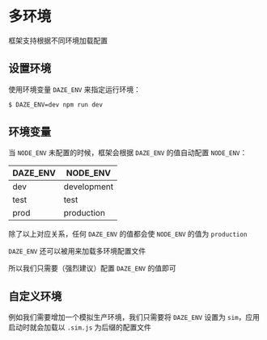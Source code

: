 # 多环境

框架支持根据不同环境加载配置

## 设置环境

使用环境变量 `DAZE_ENV` 来指定运行环境：

```bash
$ DAZE_ENV=dev npm run dev
```

## 环境变量

当 `NODE_ENV` 未配置的时候，框架会根据 `DAZE_ENV` 的值自动配置 `NODE_ENV`：

| DAZE_ENV | NODE_ENV    |
| -------- | ----------- |
| dev      | development |
| test     | test        |
| prod     | production  |

除了以上对应关系，任何 `DAZE_ENV` 的值都会使 `NODE_ENV` 的值为 `production`

`DAZE_ENV` 还可以被用来加载多环境配置文件

所以我们只需要（强烈建议）配置 `DAZE_ENV` 的值即可



## 自定义环境
例如我们需要增加一个模拟生产环境，我们只需要将 `DAZE_ENV` 设置为 `sim`，应用启动时就会加载以 `.sim.js` 为后缀的配置文件
